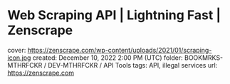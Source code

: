 # Web Scraping API | Lightning Fast | Zenscrape

cover: https://zenscrape.com/wp-content/uploads/2021/01/scraping-icon.jpg
created: December 10, 2022 2:00 PM (UTC)
folder: BOOKMRKS-MTHRFCKR / DEV-MTHRFCKR / API Tools
tags: API, illegal services
url: https://zenscrape.com